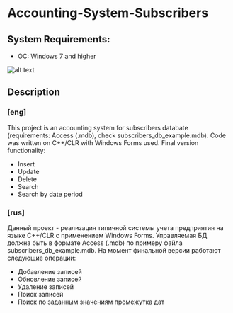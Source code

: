 # Accounting-System-Subscribers

## System Requirements:
- OC: Windows 7 and higher

![alt text](https://github.com/fuzzyfall/Accounting-System-Subscribers/blob/main/GUI.png)

## Description

### [eng]

This project is an accounting system for subscribers databate (requirements: Access (.mdb), check subscribers_db_example.mdb). Code was written on C++/CLR with Windows Forms used.
Final version functionality:
- Insert
- Update
- Delete
- Search
- Search by date period

### [rus]

Данный проект - реализация типичной системы учета предприятия на языке C++/CLR с применением Windows Forms. Управляемая БД должна быть в формате Access (.mdb) по примеру файла subscribers_db_example.mdb.
На момент финальной версии работают следующие операции:
- Добавление записей
- Обновление записей
- Удаление записей
- Поиск записей
- Поиск по заданным значениям промежутка дат
